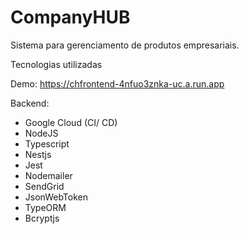 # CompanyHUB
Sistema para gerenciamento de produtos empresariais.

Tecnologias utilizadas 

Demo: https://chfrontend-4nfuo3znka-uc.a.run.app

Backend:

- Google Cloud (CI/ CD)
- NodeJS
- Typescript
- Nestjs
- Jest
- Nodemailer
- SendGrid
- JsonWebToken
- TypeORM
- Bcryptjs
